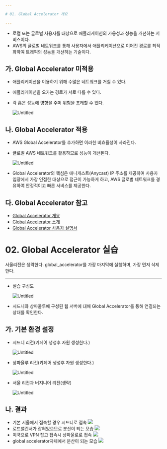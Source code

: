 ```yaml
---

# 01. Global Accelerator 개요

---
```


- 로컬 또는 글로벌 사용자를 대상으로 애플리케이션의 가용성과 성능을 개선하는 서비스이다.
- AWS의 글로벌 네트워크를 통해 사용자에서 애플리케이션으로 이어진 경로를 최적화하여 트래픽의 성능을 개선하는 기술이다.

## 가. Global Accelerator 미적용

- 애플리케이션을 이용하기 위해 수많은 네트워크를 거칠 수 있다.
- 애플리케이션을 오가는 경로가 서로 다를 수 있다.
- 각 홉은 성능에 영향을 주며 위험을 초래할 수 있다.
    
    ![Untitled](./images/global_accelerator1.jpeg)
    

## 나. Global Accelerator 적용

- AWS Global Accelerator를 추가하면 이러한 비효율성이 사라진다.
- 글로벌 AWS 네트워크를 활용하므로 성능이 개선된다.
    
    ![Untitled](./images/global_accelerator2.jpeg)
    
- Global Accelerator의 핵심은 애니캐스트(Anycast) IP 주소를 제공하여 사용자 입장에서 가장 인접한 대상으로 접근이 가능하게 하고, AWS 글로벌 네트워크를 경유하여 안정적이고 빠른 서비스를 제공한다.

## 다. Global Accelerator 참고

- [Global Accelerator 개요](https://aws.amazon.com/ko/global-accelerator/?blogs-global-accelerator.sort-by=item.additionalFields.createdDate&blogs-global-accelerator.sort-order=desc&aws-global-accelerator-wn.sort-by=item.additionalFields.postDateTime&aws-global-accelerator-wn.sort-order=desc)
- [Global Accelerator 소개](https://aws.amazon.com/ko/blogs/korea/new-aws-global-accelerator-for-availability-and-performance/)
- [Global Accelerator 사용자 설명서](https://docs.aws.amazon.com/ko_kr/global-accelerator/latest/dg/what-is-global-accelerator.html)


# 02. Global Accelerator 실습 
서울리전은 생략한다. global_accelerator를 가장 마지막에 실행하며, 가장 먼저 삭제한다.

---

- 실습 구성도
    
    ![Untitled](./images/global_accelerator3.png)
    
- 시드니와 상파울루에 구성된 웹 서버에 대해 Global Accelerator를 통해 연결되는 상태를 확인한다.

## 가. 기본 환경 설정

- 시드니 리전(키페어 생성후 자원 생성한다.)
    
    ![Untitled](./images/global_accelerator4.png)
    
- 상파울루 리전(키페어 생성후 자원 생성한다.)
    
    ![Untitled](./images/global_accelerator5.png)
    
- 서울 리전과 버지니어 리전(생략)
    
    ![Untitled](./images/global_accelerator6.png)

## 나. 결과
- 기본 서울에서 접속할 경우 시드니로 접속
![](./images/result1.png)
- 로드밸런서가 잡혀있으므로 분산이 되는 모습
![](./images/result2.png)
- 미국으로 VPN 잡고 접속시 상파울로로 접속
![](./images/result3.png)
- global accelerator자체에서 분산이 되는 모습
![](./images/result4.png)